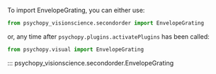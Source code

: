 To import EnvelopeGrating, you can either use:
```python
from psychopy_visionscience.secondorder import EnvelopeGrating
```
or, any time after `psychopy.plugins.activatePlugins` has been called:
```python
from psychopy.visual import EnvelopeGrating
```

::: psychopy_visionscience.secondorder.EnvelopeGrating
